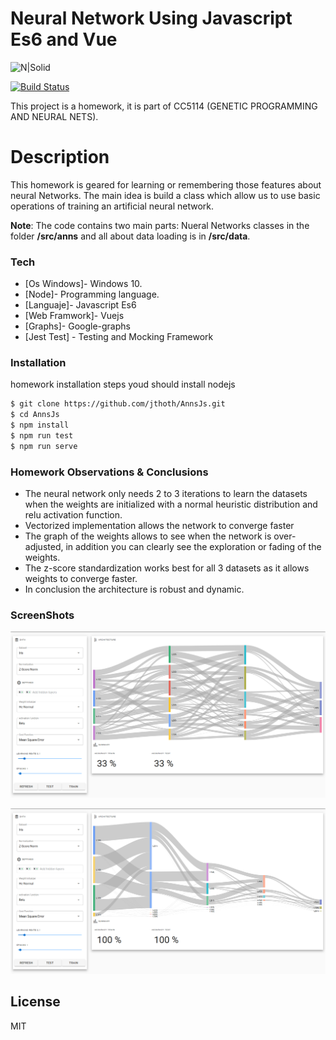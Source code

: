 # Neural Network Using Javascript Es6 and Vue

![N|Solid](https://static.thenounproject.com/png/1503825-200.png)

[![Build Status](https://travis-ci.org/joemccann/dillinger.svg?branch=master)](https://travis-ci.org/joemccann/dillinger)

This project is a homework, it is part of CC5114 (GENETIC PROGRAMMING AND NEURAL NETS).
# Description

This homework is geared for  learning  or remembering those features about neural Networks. The main idea is build a class which allow us to use basic operations of training an artificial neural network.

**Note**: The code contains two main parts: Nueral Networks classes in the folder **/src/anns** and all about data loading is in **/src/data**.

### Tech

* [Os Windows]- Windows 10.
* [Node]- Programming language.
* [Languaje]- Javascript Es6
* [Web Framwork]- Vuejs
* [Graphs]- Google-graphs
* [Jest Test] - Testing and Mocking Framework

### Installation
homework installation steps youd should install nodejs
```sh
$ git clone https://github.com/jthoth/AnnsJs.git
$ cd AnnsJs
$ npm install
$ npm run test
$ npm run serve
```
### Homework Observations & Conclusions
- The neural network only needs 2 to 3 iterations to learn the datasets when the weights are initialized with a normal heuristic distribution and relu activation function.
- Vectorized implementation allows the network to converge faster
- The graph of the weights allows to see when the network is over-adjusted, in addition you can clearly see the exploration or fading of the weights.
- The z-score standardization works best for all 3 datasets as it allows weights to converge faster.
- In conclusion the architecture is robust and dynamic.

### ScreenShots
![N|Solid](https://raw.githubusercontent.com/jthoth/AnnsJs/master/public/images/init.png)

![N|Solid](https://raw.githubusercontent.com/jthoth/AnnsJs/master/public/images/end.png)


License
----

MIT
